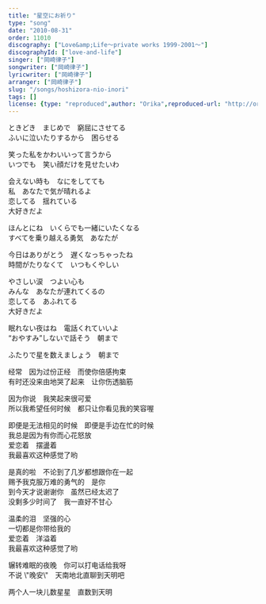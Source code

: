 ```yaml
---
title: "星空にお祈り"
type: "song"
date: "2010-08-31"
order: 11010
discography: ["Love&amp;Life〜private works 1999-2001〜"]
discographyId: ["love-and-life"]
singer: ["岡崎律子"]
songwriter: ["岡崎律子"]
lyricwriter: ["岡崎律子"]
arranger: ["岡崎律子"]
slug: "/songs/hoshizora-nio-inori"
tags: []
license: {type: "reproduced",author: "Orika",reproduced-url: "http://orikamushi.myweb.hinet.net/",reproduced-website: "織歌蟲網站"}
---
```


ときどき　まじめで　窮屈にさせてる   
ふいに泣いたりするから　困らせる   
  
笑った私をかわいいって言うから   
いつでも　笑い顔だけを見せたいわ   
  
会えない時も　なにをしてても   
私　あなたで気が晴れるよ   
恋してる　揺れている   
大好きだよ   
  
ほんとにね　いくらでも一緒にいたくなる   
すべてを乗り越える勇気　あなたが  
  
今日はありがとう　遅くなっちゃったね   
時間がたりなくて　いつもくやしい   
  
やさしい涙　つよい心も   
みんな　あなたが連れてくるの   
恋してる　あふれてる   
大好きだよ   
  
眠れない夜はね　電話くれていいよ   
“おやすみ”しないで話そう　朝まで   
  
ふたりで星を数えましょう　朝まで  
  
  <!-- 翻译 -->

经常　因为过份正经　而使你倍感拘束   
有时还没来由地哭了起来　让你伤透脑筋   
  
因为你说　我笑起来很可爱   
所以我希望任何时候　都只让你看见我的笑容喔   
  
即便是无法相见的时候　即便是手边在忙的时候   
我总是因为有你而心花怒放   
爱恋着　摆盪着   
我最喜欢这种感觉了哟   
  
是真的啦　不论到了几岁都想跟你在一起   
赐予我克服万难的勇气的　是你  
到今天才说谢谢你　虽然已经太迟了   
没剩多少时间了　我一直好不甘心   
  
温柔的泪　坚强的心   
一切都是你带给我的   
爱恋着　洋溢着   
我最喜欢这种感觉了哟   
  
辗转难眠的夜晚　你可以打电话给我呀   
不说 \\"晚安\\"　天南地北直聊到天明吧   
  
两个人一块儿数星星　直数到天明
